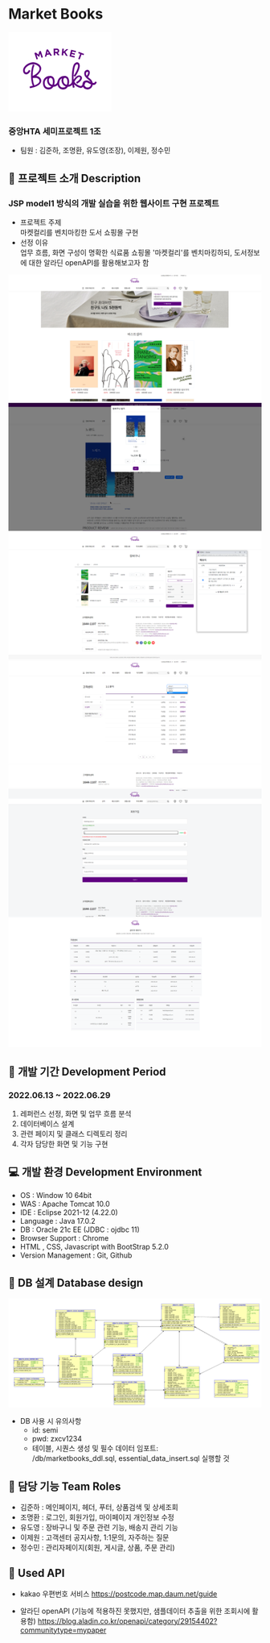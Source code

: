 # Market Books
![ex_screenshot](./img/logo.png)  
### 중앙HTA 세미프로젝트 1조  
  - 팀원 : 김준하, 조명환, 유도영(조장), 이제원, 정수민
  
  
  
## 🍇 프로젝트 소개 Description

### JSP model1 방식의 개발 실습을 위한 웹사이트 구현 프로젝트

- 프로젝트 주제  
  마켓컬리를 벤치마킹한 도서 쇼핑몰 구현
- 선정 이유  
  업무 흐름, 화면 구성이 명확한 식료품 쇼핑몰 '마켓컬리'를 벤치마킹하되, 도서정보에 대한 알라딘 openAPI를 활용해보고자 함
  
![ex_screenshot](./img/home.png)
![ex_screenshot](./img/detail.png)
![ex_screenshot](./img/cartlist.png)
![ex_screenshot](./img/inquiry.png)
![ex_screenshot](./img/register.png)
![ex_screenshot](./img/admin.png)

## 📅 개발 기간 Development Period
### 2022.06.13 ~ 2022.06.29

1. 레퍼런스 선정, 화면 및 업무 흐름 분석
2. 데이터베이스 설계
3. 관련 페이지 및 클래스 디렉토리 정리
4. 각자 담당한 화면 및 기능 구현
    
## 💻 개발 환경 Development Environment
- OS :  Window 10 64bit
- WAS : Apache Tomcat 10.0
- IDE : Eclipse 2021-12 (4.22.0)
- Language : Java 17.0.2
- DB : Oracle 21c EE (JDBC : ojdbc 11)
- Browser Support : Chrome
- HTML , CSS, Javascript with BootStrap 5.2.0
- Version Management : Git, Github  


## 📔 DB 설계 Database design
![ex_screenshot](./img/erd.png)

* DB 사용 시 유의사항  
  * id: semi
  *  pwd: zxcv1234
  * 테이블, 시퀀스 생성 및 필수 데이터 임포트:  
    /db/marketbooks_ddl.sql, essential_data_insert.sql 실행할 것

## 👥 담당 기능 Team Roles
- 김준하 : 메인페이지,  헤더, 푸터, 상품검색 및 상세조회
- 조명환 :  로그인, 회원가입, 마이페이지 개인정보 수정
- 유도영 : 장바구니 및 주문 관련 기능, 배송지 관리 기능
- 이제원 : 고객센터 공지사항, 1:1문의, 자주하는 질문
- 정수민 : 관리자페이지(회원, 게시글, 상품, 주문 관리)  


## 🔗 Used API
- kakao 우편번호 서비스
  https://postcode.map.daum.net/guide

- 알라딘 openAPI (기능에 적용하진 못했지만, 샘플데이터 추출을 위한 조회시에 활용함)
 https://blog.aladin.co.kr/openapi/category/29154402?communitytype=mypaper

